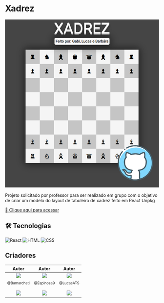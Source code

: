 # __Xadrez__

![preview](.github/preview.png)

Projeto solicitado por professor para ser realizado em grupo com o objetivo de criar um modelo do layout de tabuleiro de xadrez feito em React Unpkg


[🔗 Clique aqui para acessar](https://lucasats.github.io/Xadrez/)


## __🛠 Tecnologias__
![React](https://img.shields.io/badge/React-20232A?style=for-the-badge&logo=react&logoColor=61DAFB)
![HTML](https://img.shields.io/badge/HTML5-E34F26?style=for-the-badge&logo=html5&logoColor=white)
![CSS](https://img.shields.io/badge/CSS3-1572B6?style=for-the-badge&logo=css3&logoColor=white)


## __Criadores__

|                                                                                                                                                    Autor                                                                                                                                                     |                                                                                                                                                    Autor                                                                                                                                                     |                                                                                                                                                    Autor                                                                                                                                                     |
| :-----------------------------------------------------------------------------------------------------------------------------------------------------------------------------------------------------------------------------------------------------------------------------------------------------------: | :-----------------------------------------------------------------------------------------------------------------------------------------------------------------------------------------------------------------------------------------------------------------------------------------------------------: | :-----------------------------------------------------------------------------------------------------------------------------------------------------------------------------------------------------------------------------------------------------------------------------------------------------------: |
| [<img src="https://github.com/bamarcheti.png?size=115" width=115><br><sub>@Bamarcheti</sub>](https://github.com/Bamarcheti) <br><br> [![](https://img.shields.io/badge/LinkedIn-0077B5?style=for-the-badge&logo=linkedin&logoColor=white)](https://www.linkedin.com/in/barbara-marcheti-fiorin) | [<img src="https://github.com/Espinoza9.png?size=115" width=115><br><sub>@Espinoza9</sub>](https://github.com/Espinoza9) <br><br> [![](https://img.shields.io/badge/LinkedIn-0077B5?style=for-the-badge&logo=linkedin&logoColor=white)](https://www.linkedin.com/in/gabriela-espinoza-47449819a/) | [<img src="https://github.com/LucasATS.png?size=115" width=115><br><sub>@LucasATS</sub>](https://github.com/LucasATS) <br><br> [![](https://img.shields.io/badge/LinkedIn-0077B5?style=for-the-badge&logo=linkedin&logoColor=white)](https://www.linkedin.com/in/lucas-almeida-tiburtino-da-silva-4274ab153/) |
